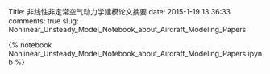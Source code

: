 Title: 非线性非定常空气动力学建模论文摘要
date: 2015-1-19 13:36:33 
comments: true
slug: Nonlinear_Unsteady_Model_Notebook_about_Aircraft_Modeling_Papers

{% notebook Nonlinear_Unsteady_Model_Notebook_about_Aircraft_Modeling_Papers.ipynb %}
